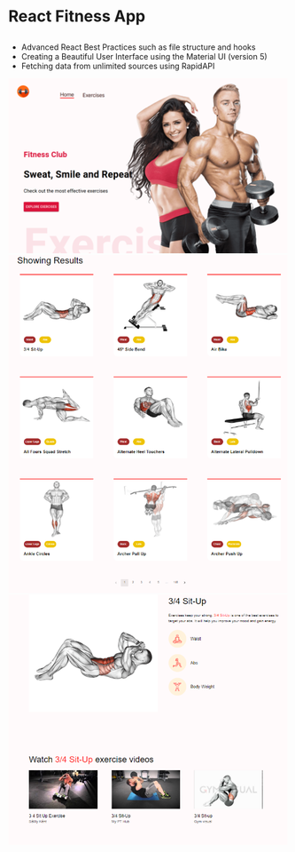 # React Fitness App

## 
- Advanced React Best Practices such as file structure and hooks
- Creating a Beautiful User Interface using the Material UI (version 5)
- Fetching data from unlimited sources using RapidAPI

![This is an image](/src/assets/front/1.png)
![This is an image](/src/assets/front/2.png)
![This is an image](/src/assets/front/3.png)

